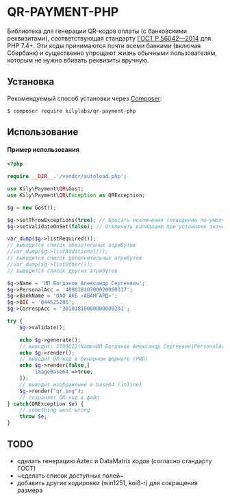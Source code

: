 # QR-PAYMENT-PHP
Библиотека для генерации QR-кодов оплаты (с банковскими реквизитами), соответствующая стандарту [ГОСТ Р 56042—2014](https://docs.cntd.ru/document/1200110981) для PHP 7.4+.
Эти коды принимаются почти всеми банками (включая Сбербанк) и существенно упрощают жизнь обычными пользователям, которым не нужно вбивать реквизиты вручную.

Установка
------------

Рекомендуемый способ установки через
[Composer](http://getcomposer.org):

```
$ composer require kilylabs/qr-payment-php
```

Использование
-----
#### Пример использования
```php
<?php

require __DIR__.'/vendor/autoload.php';

use Kily\Payment\QR\Gost;
use Kily\Payment\QR\Exception as QRException;

$g = new Gost();

$g->setThrowExceptions(true); // Бросать исключения (поведение по-умолчанию)
$g->setValidateOnSet(false); // Отключить валидацию при уcтановке значения (поведение по-умолчанию)

var_dump($g->listRequired());
// выводится список обязательных атрибутов
//var_dump($g->listAdditional());
// выводится список дополнительных атрибутов
//var_dump($g->listOther());
// выводится список других атрибутов

$g->Name = 'ИП Богданов Александр Сергеевич';
$g->PersonalAcc = '40802810700020000317';
$g->BankName = 'ОАО АКБ «АВАНГАРД»';
$g->BIC = '044525201';
$g->CorrespAcc = '30101810000000000201';

try {
    $g->validate();

    echo $g->generate();
    // выводит: ST00012|Name=ИП Богданов Александр Сергеевич|PersonalAcc=40802810700020000317|BankName=ОАО АКБ «АВАНГАРД»|BIC=044525201|CorrespAcc=30101810000000000201
    echo $g->render();
    // выводит QR-код в бинарном формате (PNG)
    echo $g->render(false,[
        'imageBase64'=>true,
    ]);
    // выводит изображение в base64 (inline)
    $g->render("qr.png");
    // сохраняет QR-код в файл
} catch(QRException $e) {
    // something went wrong
    throw $e;
}
```
TODO
-----
- сделать генерацию Aztec и DataMatrix кодов (согласно стандарту ГОСТ)
- ~сделать список доступных полей~
- добавить другие кодировки (win1251, koi8-r) для сокращения размера
